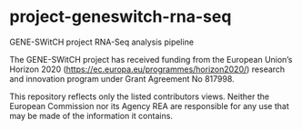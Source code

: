 # project-geneswitch-rna-seq
GENE-SWitCH project RNA-Seq analysis pipeline

The GENE-SWitCH project has received funding from the European Union’s Horizon 2020 (https://ec.europa.eu/programmes/horizon2020/) research and innovation program under Grant Agreement No 817998.

This repository reflects only the listed contributors views. Neither the European Commission nor its Agency REA are  responsible for any use that may be made of the information it contains.
